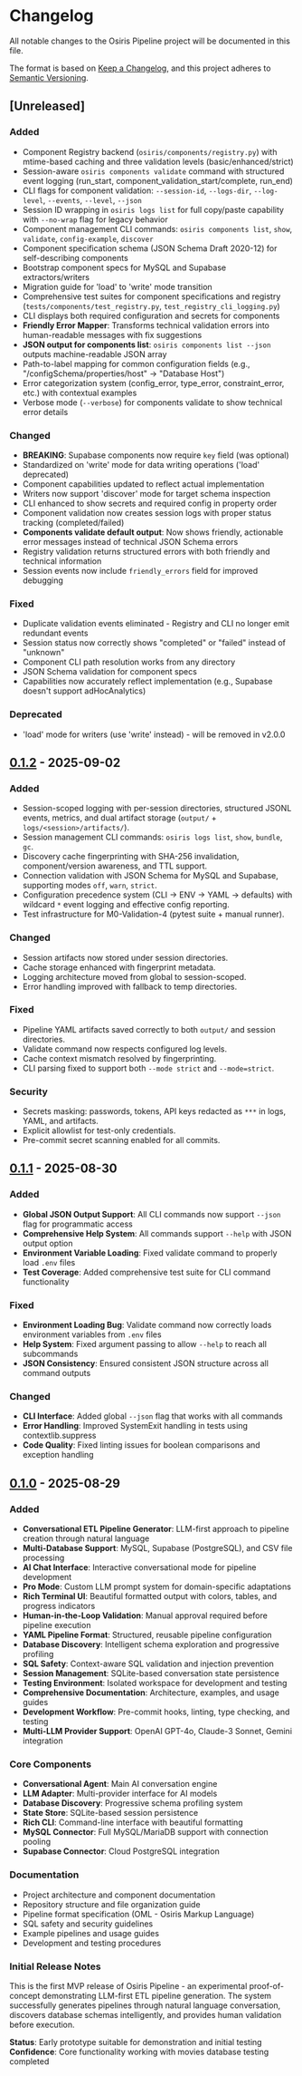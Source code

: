 # Changelog

All notable changes to the Osiris Pipeline project will be documented in this file.

The format is based on [Keep a Changelog](https://keepachangelog.com/en/1.0.0/),
and this project adheres to [Semantic Versioning](https://semver.org/spec/v2.0.0.html).

## [Unreleased]

### Added
- Component Registry backend (`osiris/components/registry.py`) with mtime-based caching and three validation levels (basic/enhanced/strict)
- Session-aware `osiris components validate` command with structured event logging (run_start, component_validation_start/complete, run_end)
- CLI flags for component validation: `--session-id`, `--logs-dir`, `--log-level`, `--events`, `--level`, `--json`
- Session ID wrapping in `osiris logs list` for full copy/paste capability with `--no-wrap` flag for legacy behavior
- Component management CLI commands: `osiris components list`, `show`, `validate`, `config-example`, `discover`
- Component specification schema (JSON Schema Draft 2020-12) for self-describing components
- Bootstrap component specs for MySQL and Supabase extractors/writers
- Migration guide for 'load' to 'write' mode transition
- Comprehensive test suites for component specifications and registry (`tests/components/test_registry.py`, `test_registry_cli_logging.py`)
- CLI displays both required configuration and secrets for components
- **Friendly Error Mapper**: Transforms technical validation errors into human-readable messages with fix suggestions
- **JSON output for components list**: `osiris components list --json` outputs machine-readable JSON array
- Path-to-label mapping for common configuration fields (e.g., "/configSchema/properties/host" → "Database Host")
- Error categorization system (config_error, type_error, constraint_error, etc.) with contextual examples
- Verbose mode (`--verbose`) for components validate to show technical error details

### Changed
- **BREAKING**: Supabase components now require `key` field (was optional)
- Standardized on 'write' mode for data writing operations ('load' deprecated)
- Component capabilities updated to reflect actual implementation
- Writers now support 'discover' mode for target schema inspection
- CLI enhanced to show secrets and required config in property order
- Component validation now creates session logs with proper status tracking (completed/failed)
- **Components validate default output**: Now shows friendly, actionable error messages instead of technical JSON Schema errors
- Registry validation returns structured errors with both friendly and technical information
- Session events now include `friendly_errors` field for improved debugging

### Fixed
- Duplicate validation events eliminated - Registry and CLI no longer emit redundant events
- Session status now correctly shows "completed" or "failed" instead of "unknown"
- Component CLI path resolution works from any directory
- JSON Schema validation for component specs
- Capabilities now accurately reflect implementation (e.g., Supabase doesn't support adHocAnalytics)

### Deprecated
- 'load' mode for writers (use 'write' instead) - will be removed in v2.0.0

## [0.1.2] - 2025-09-02

### Added
- Session-scoped logging with per-session directories, structured JSONL events, metrics, and dual artifact storage (`output/` + `logs/<session>/artifacts/`).
- Session management CLI commands: `osiris logs list`, `show`, `bundle`, `gc`.
- Discovery cache fingerprinting with SHA-256 invalidation, component/version awareness, and TTL support.
- Connection validation with JSON Schema for MySQL and Supabase, supporting modes `off`, `warn`, `strict`.
- Configuration precedence system (CLI → ENV → YAML → defaults) with wildcard `*` event logging and effective config reporting.
- Test infrastructure for M0-Validation-4 (pytest suite + manual runner).

### Changed
- Session artifacts now stored under session directories.
- Cache storage enhanced with fingerprint metadata.
- Logging architecture moved from global to session-scoped.
- Error handling improved with fallback to temp directories.

### Fixed
- Pipeline YAML artifacts saved correctly to both `output/` and session directories.
- Validate command now respects configured log levels.
- Cache context mismatch resolved by fingerprinting.
- CLI parsing fixed to support both `--mode strict` and `--mode=strict`.

### Security
- Secrets masking: passwords, tokens, API keys redacted as `***` in logs, YAML, and artifacts.
- Explicit allowlist for test-only credentials.
- Pre-commit secret scanning enabled for all commits.

## [0.1.1] - 2025-08-30

### Added
- **Global JSON Output Support**: All CLI commands now support `--json` flag for programmatic access
- **Comprehensive Help System**: All commands support `--help` with JSON output option
- **Environment Variable Loading**: Fixed validate command to properly load `.env` files
- **Test Coverage**: Added comprehensive test suite for CLI command functionality

### Fixed
- **Environment Loading Bug**: Validate command now correctly loads environment variables from `.env` files
- **Help System**: Fixed argument passing to allow `--help` to reach all subcommands
- **JSON Consistency**: Ensured consistent JSON structure across all command outputs

### Changed
- **CLI Interface**: Added global `--json` flag that works with all commands
- **Error Handling**: Improved SystemExit handling in tests using contextlib.suppress
- **Code Quality**: Fixed linting issues for boolean comparisons and exception handling

## [0.1.0] - 2025-08-29

### Added
- **Conversational ETL Pipeline Generator**: LLM-first approach to pipeline creation through natural language
- **Multi-Database Support**: MySQL, Supabase (PostgreSQL), and CSV file processing
- **AI Chat Interface**: Interactive conversational mode for pipeline development
- **Pro Mode**: Custom LLM prompt system for domain-specific adaptations
- **Rich Terminal UI**: Beautiful formatted output with colors, tables, and progress indicators
- **Human-in-the-Loop Validation**: Manual approval required before pipeline execution
- **YAML Pipeline Format**: Structured, reusable pipeline configuration
- **Database Discovery**: Intelligent schema exploration and progressive profiling
- **SQL Safety**: Context-aware SQL validation and injection prevention
- **Session Management**: SQLite-based conversation state persistence
- **Testing Environment**: Isolated workspace for development and testing
- **Comprehensive Documentation**: Architecture, examples, and usage guides
- **Development Workflow**: Pre-commit hooks, linting, type checking, and testing
- **Multi-LLM Provider Support**: OpenAI GPT-4o, Claude-3 Sonnet, Gemini integration

### Core Components
- **Conversational Agent**: Main AI conversation engine
- **LLM Adapter**: Multi-provider interface for AI models
- **Database Discovery**: Progressive schema profiling system
- **State Store**: SQLite-based session persistence
- **Rich CLI**: Command-line interface with beautiful formatting
- **MySQL Connector**: Full MySQL/MariaDB support with connection pooling
- **Supabase Connector**: Cloud PostgreSQL integration

### Documentation
- Project architecture and component documentation
- Repository structure and file organization guide
- Pipeline format specification (OML - Osiris Markup Language)
- SQL safety and security guidelines
- Example pipelines and usage guides
- Development and testing procedures

### Initial Release Notes
This is the first MVP release of Osiris Pipeline - an experimental proof-of-concept demonstrating LLM-first ETL pipeline generation. The system successfully generates pipelines through natural language conversation, discovers database schemas intelligently, and provides human validation before execution.

**Status**: Early prototype suitable for demonstration and initial testing
**Confidence**: Core functionality working with movies database testing completed

[0.1.2]: https://github.com/keboola/osiris_pipeline/releases/tag/v0.1.2
[0.1.1]: https://github.com/keboola/osiris_pipeline/releases/tag/v0.1.1
[0.1.0]: https://github.com/keboola/osiris_pipeline/releases/tag/v0.1.0
